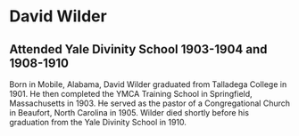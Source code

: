 # David Wilder
## Attended Yale Divinity School 1903-1904 and 1908-1910
Born in Mobile, Alabama, David Wilder graduated from Talladega College in 1901. He then completed the YMCA Training School in Springfield, Massachusetts in 1903. He served as the pastor of a Congregational Church in Beaufort, North Carolina in 1905. Wilder died shortly before his graduation from the Yale Divinity School in 1910.
